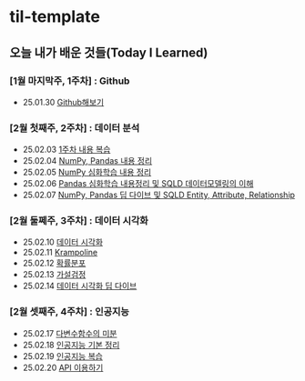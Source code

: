 # til-template

## 오늘 내가 배운 것들(Today I Learned)

### [1월 마지막주, 1주차] : Github

- 25.01.30 [Github해보기](/Jan/2025-01-30.md)

### [2월 첫째주, 2주차] : 데이터 분석

- 25.02.03 [1주차 내용 복습](/Feb/2025-02-03.md)
- 25.02.04 [NumPy, Pandas 내용 정리](/Feb/2025-02-04.md)
- 25.02.05 [NumPy 심화학습 내용 정리](/Feb/2025-02-05.md)
- 25.02.06 [Pandas 심화학습 내용정리 및 SQLD 데이터모델링의 이해](/Feb/2025-02-06.md)
- 25.02.07 [NumPy, Pandas 딥 다이브 및 SQLD Entity, Attribute, Relationship](/Feb/2025-02-07.md)

### [2월 둘쩨주, 3주차] : 데이터 시각화

- 25.02.10 [데이터 시각화](/Feb/2025-02-10.md)
- 25.02.11 [Krampoline](/Feb/2025-02-11.md)
- 25.02.12 [확률분포](/Feb/2025-02-12.md)
- 25.02.13 [가설검정](/Feb/2025-02-13.md)
- 25.02.14 [데이터 시각화 딥 다이브](/Feb/2025-02-14.md)

### [2월 셋째주, 4주차] : 인공지능

- 25.02.17 [다변수함수의 미분](/Feb/2025-02-17.md)
- 25.02.18 [인공지능 기본 정리](/Feb/2025-02-18.md)
- 25.02.19 [인공지능 복습](/Feb/2025-02-19.md)
- 25.02.20 [API 이용하기](/Feb/2025-02-20.md)